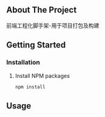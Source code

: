 ## About The Project

前端工程化脚手架-用于项目打包及构建

## Getting Started

### Installation

1. Install NPM packages
    ```sh
    npm install
    ```

<!-- USAGE EXAMPLES -->

## Usage
